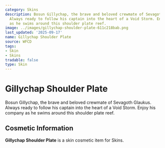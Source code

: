 ```yaml
---
category: Skins
description: Bosun Gillychap, the brave and beloved crewmate of Sevagoth Glaukus.
  Always ready to follow his captain into the heart of a Void Storm. Enjoy his company
  as he swims around this shoulder plate reef.
image: ../images/gillychap-shoulder-plate-611c218bab.png
last_updated: '2025-09-17'
name: Gillychap Shoulder Plate
source: WFCD
tags:
- Skin
- Skins
tradable: false
type: Skin
---
```


# Gillychap Shoulder Plate

Bosun Gillychap, the brave and beloved crewmate of Sevagoth Glaukus. Always ready to follow his captain into the heart of a Void Storm. Enjoy his company as he swims around this shoulder plate reef.

## Cosmetic Information

**Gillychap Shoulder Plate** is a skin cosmetic item for Skins.

